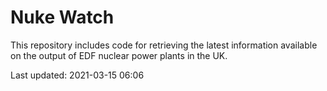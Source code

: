 # Nuke Watch

This repository includes code for retrieving the latest information available on the output of EDF nuclear power plants in the UK.

Last updated: 2021-03-15 06:06